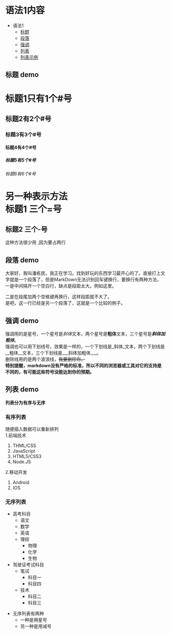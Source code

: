 # 语法1内容
* 语法1
  * [标题]
  * [段落]
  * [强调]
  * [列表] 
  * [列表示例]


## 标题 demo
# 标题1只有1个#号
## 标题2有2个#号
### 标题3有3个#号
#### 标题4有4个#号
##### 标题5有5个#号
###### 标题6有6个#号
**另一种表示方法**    
标题1 三个=号
===
标题2 三个-号
---
这种方法很少用  ,因为要占两行

## 段落 demo  
大家好，我叫潘栋民，我正在学习。找到好玩的东西学习最开心的了。直接打上文字就是一个段落了，但是MarkDown无法识别回车键换行，要换行有两种方法，一是中间隔开一个空白行，缺点是段距太大。例如这里。

二是在段尾加两个空格键再换行，这样段距就不大了。  
是吧，这一行已经是另一个段落了，这就是一个比较的例子。
## 强调 demo
强调用的是星号，一个星号是*斜体*文本，两个星号是**粗体**文本，三个星号是***斜体加粗体***。  
强调也可以用下划线号，效果是一样的，一个下划线是_斜体_文本，两个下划线是__粗体__文本，三个下划线是___斜体加粗体___。  
删除线用的是两个波浪线，~~我要删除你。~~  
**特别提醒，markdown没有严格的标准，所以不同的浏览器或工具对它的支持是不同的，有可能这些符号没能达到你的预期。**
## 列表 demo
**列表分为有序与无序**
### 有序列表
随便插入数据可以重新排列  
1.前端技术  
  1. THML/CSS
  2. JavaScript
  3. HTML5/CSS3
  4. Node.JS  
  
2.移动开发
  1. Android
  2. IOS
### 无序列表
* 高考科目
  * 语文
  * 数学
  * 英语
  * 理综
    * 物理
    * 化学
    * 生物
* 驾驶证考试科目
  * 笔试
    * 科目一
    * 科目四
  * 技术
    * 科目二
    * 科目三
- 无序列表有两种
  - 一种是用星号
  - 另一种是用减号
<!--超链接-->
[标题]: demo1.md#标题-demo
[段落]: demo1.md#段落-demo
[强调]: demo1.md#强调-demo
[列表]: demo1.md#列表-demo
[列表示例]: list.md